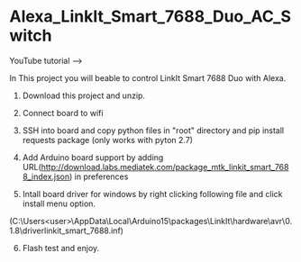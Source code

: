 # Alexa_LinkIt_Smart_7688_Duo_AC_Switch


YouTube tutorial -->

In This project you will beable to control LinkIt Smart 7688 Duo with Alexa.

1. Download this project and unzip.
  
2. Connect board to wifi
    
3. SSH into board and copy python files in "root" directory and pip install requests package (only works with pyton 2.7)
    
4. Add Arduino board support by adding URL(http://download.labs.mediatek.com/package_mtk_linkit_smart_7688_index.json) in preferences

5. Intall board driver for windows by right clicking following file and click install menu option. 

(C:\Users\<user>\AppData\Local\Arduino15\packages\LinkIt\hardware\avr\0.1.8\driverlinkit_smart_7688.inf)

6. Flash test and enjoy.
